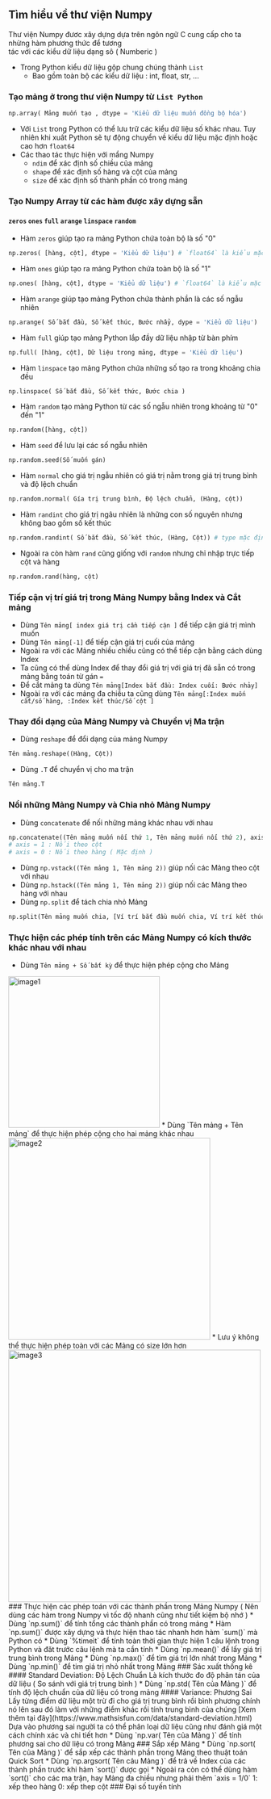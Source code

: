 ## Tìm hiểu về thư viện Numpy
Thư viện Numpy đươc xây dựng dựa trên ngôn ngữ C cung cấp cho ta nhừng hàm phương thức để tương   
tác với các kiểu dữ liệu dạng sô ( Numberic )
* Trong Python kiểu dữ liệu gộp chung chúng thành `List`
    * Bao gồm toàn bộ các kiểu dữ liệu : int, float, str, ... 
### Tạo mảng ở trong thư viện Numpy từ `List Python`
```Python
np.array( Mảng muốn tạo , dtype = 'Kiểu dữ liệu muốn đồng bộ hóa')
```
* Với `List` trong Python có thể lưu trữ các kiểu dữ liệu số khác nhau. Tuy nhiên khi xuất Python sẽ
  tự động chuyển về kiểu dữ liệu mặc định hoặc cao hơn `float64`
* Các thao tác thực hiện với mẩng Numpy
  * `ndim` để xác định số chiều của mảng 
  * `shape` để xác định số hàng và cột của mảng
  * `size` để xác định số thành phần có trong mảng 
### Tạo Numpy Array từ các hàm được xây dựng sẵn
#### `zeros` `ones` `full` `arange` `linspace` `random`
* Hàm `zeros` giúp tạo ra mảng Python chứa toàn bộ là số "0"   
```Python
np.zeros( [hàng, cột], dtype = 'Kiểu dữ liệu') # `float64` là kiểu mặc định
```  
* Hàm `ones` giúp tạo ra mảng Python chứa toàn bộ là số "1"
```Python
np.ones( [hàng, cột], dtype = 'Kiểu dữ liệu') # `float64` là kiểu mặc định
```
* Hàm `arange` giúp tạo mảng Python chứa thành phần là các số ngẫu nhiên
```Python
np.arange( Số bắt đầu, Số kết thúc, Bước nhẩy, dype = 'Kiểu dữ liệu')
```
* Hàm `full` giúp tạo mảng Python lắp đầy dữ liệu nhập từ bàn phím
```Python
np.full( [hàng, cột], Dữ liệu trong mảng, dtype = 'Kiểu dữ liệu')
```
* Hàm `linspace` tạo mảng Python chứa những số tạo ra trong khoảng chia đều
```Python
np.linspace( Số bắt đầu, Số kết thức, Bước chia )
```
* Hàm `random` tạo mảng Python từ các số ngẫu nhiên trong khoảng từ "0" đến "1"
```Python
np.random([hàng, cột])
```
* Hàm `seed` để lưu lại các số ngẫu nhiên
```Python
np.random.seed(Số muốn gán)
```
* Hàm `normal` cho giá trị ngẫu nhiên có giá trị nằm trong giá trị trung bình và độ lệch chuẩn
```Python
np.random.normal( Gía trị trung bình, Độ lệch chuẩn, (Hàng, cột))
```
* Hàm `randint` cho giá trị ngâu nhiên là những con số nguyên nhưng không bao gồm số kết thúc
```Python
np.random.randint( Số bắt đầu, Số kết thúc, (Hàng, Cột)) # type mặc định là int
```
* Ngoài ra còn hàm `rand` cũng giống với `random` nhưng chỉ nhập trực tiếp cột và hàng
```Python
np.random.rand(hàng, cột)
```
### Tiếp cận vị trí giá trị trong Mảng Numpy bằng Index và Cắt mảng
* Dùng `Tên mảng[ index giá trị cần tiếp cận ]` để tiếp cận giá trị mình muốn
* Dùng `Tên mảng[-1]` để tiếp cận giá trị cuối của mảng
* Ngoài ra với các Mảng nhiều chiều cũng có thể tiếp cận bằng cách dùng Index
* Ta cũng có thể dùng Index để thay đổi giá trị với giá trị đã sẵn có trong mảng bằng toán từ gán `=`
* Để cắt mảng ta dùng `Tên mảng[Index bắt đầu: Index cuối: Bước nhảy]`
* Ngoài ra với các mảng đa chiều ta cũng dùng `Tên mảng[:Index muốn cắt/số hàng, :Index kết thúc/Số cột ]`
### Thay đổi dạng của Mảng Numpy và Chuyển vị Ma trận
* Dùng `reshape` để đổi dạng của mảng Numpy
```Python
Tên mảng.reshape((Hàng, Cột))
```
* Dùng `.T` để chuyển vị cho ma trận
```Python
Tên mảng.T
```
### Nổi những Mảng Numpy và Chia nhỏ Mảng Numpy
* Dùng `concatenate` để nối những mảng khác nhau với nhau
```Python
np.concatenate((Tên mảng muốn nối thứ 1, Tên mảng muốn nối thứ 2), axis = 0/1)
# axis = 1 : Nối theo cột
# axis = 0 : Nối theo hàng ( Mặc định )
```
* Dùng `np.vstack((Tên mảng 1, Tên mảng 2))` giúp nối các Mảng theo cột với nhau
* Dùng `np.hstack((Tên mảng 1, Tên mảng 2))` giúp nối các Mảng theo hàng với nhau
* Dùng `np.split` để tách chia nhỏ Mảng
```Python
np.split(Tên mảng muốn chia, [Ví trí bắt đầu muốn chia, Ví trí kết thúc chia])
```
### Thực hiện các phép tính trên các Mảng Numpy có kích thước khác nhau với nhau
* Dùng `Tên mảng + Số bất kỳ` để thực hiện phép cộng cho Mảng
<img width="300" alt="image1" src = "https://github.com/TienNguyen0712/Note/blob/main/broadcasting_1.png">
* Dùng `Tên mảng + Tên mảng` để thực hiện phép cộng cho hai mảng khác nhau
<img width="400" alt="image2" src = "https://github.com/TienNguyen0712/Note/blob/main/broadcasting_2.png">
* Lưu ý không thể thực hiện phép toàn với các Mảng có size lớn hơn
<img width="500" alt="image3" src = "https://github.com/TienNguyen0712/Note/blob/main/broadcasting_3.png">
### Thực hiện các phép toán với các thành phần trong Mảng Numpy ( Nên dùng các hàm trong Numpy vì tốc độ nhanh cũng như tiết kiệm bộ nhớ )
* Dùng `np.sum()` để tính tổng các thành phần có trong mảng
   * Hàm `np.sum()` được xây dựng và thực hiện thao tác nhanh hơn hàm `sum()` mà Python có
   * Dùng `%timeit` để tính toàn thời gian thực hiện 1 câu lệnh trong Python và đăt trước câu lệnh mà ta cần tính
* Dùng `np.mean()` để lấy giá trị trung bình trong Mảng
* Dùng `np.max()` để tìm giá trị lớn nhát trong Mảng
* Dùng `np.min()` để tim giá trị nhỏ nhất trong Mảng
### Sác xuất thống kê
#### Standard Deviation: Độ Lệch Chuẩn
Là kích thước đo độ phân tán của dữ liệu ( So sánh với giá trị trung bình )
* Dùng `np.std( Tên của Mảng )` để tính độ lệch chuẩn của dữ liệu có trong mảng
#### Variance: Phương Sai
Lấy từng điểm dữ liệu một trừ đi cho giá trị trung bình rồi bình phương chính nó lên sau đó làm với những điểm khác rồi tính trung bình của chúng    
[Xem thêm tại đây](https://www.mathsisfun.com/data/standard-deviation.html)   
Dựa vào phương sai người ta có thể phân loại dữ liệu cũng như đánh giá một cách chính xác và chi tiết hơn
* Dùng `np.var( Tên của Mảng )` để tính phương sai cho dữ liệu có trong Mảng
### Sắp xếp Mảng
* Dùng `np.sort( Tên của Mảng )` để sắp xếp các thành phần trong Mảng theo thuật toán Quick Sort
* Dùng `np.argsort( Tên cảu Mảng )` để trả về Index của các thành phần trước khi hàm `sort()` được gọi
* Ngoài ra còn có thể dùng hàm `sort()` cho các ma trận, hay Mảng đa chiều nhưng phải thêm `axis = 1/0` 1: xếp theo hàng 0: xếp thep cột
### Đại số tuyến tính

